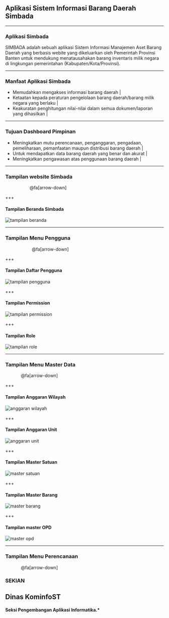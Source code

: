 ## Aplikasi Sistem Informasi Barang Daerah <span class="white">Simbada</span> 

---

### Aplikasi Simbada
SIMBADA adalah sebuah aplikasi Sistem Informasi Manajemen Aset Barang Daerah yang berbasis webite yang dikeluarkan oleh Pemerintah Provinsi Banten untuk mendukung menatausahakan barang inventaris milik negara di lingkungan pemerintahan (Kabupaten/Kota/Provinsi).

---

### Manfaat Aplikasi Simbada
- Memudahkan mengakses informasi barang daerah |
- Ketaatan kepada peraturan pengelolaan barang daerah/barang milik negara yang berlaku |
- Keakuratan penghitungan nilai-nilai dalam semua dokumen/laporan yang dihasilkan |

---

### Tujuan Dashboard Pimpinan
- Meningkatkan mutu perencanaan, penganggaran, pengadaan, pemeliharaan, pemanfaatan maupun distribusi barang daerah |
- Untuk mendapatkan data barang daerah yang benar dan akurat |
- Meningkatkan pengawasan atas penggunaan barang daerah |

--- 

### Tampilan website Simbada

<span style="font-size:0.6em; color:white">Tampilan Beranda.</span>
@fa[arrow-down]

+++

#### Tampilan Beranda Simbada
![tampilan beranda](/assets/image/tampilan-beranda.png)

---

### Tampilan Menu Pengguna
<span style="font-size:0.6em; color:white">Tampilan Pengguna.</span>
@fa[arrow-down]

+++

#### Tampilan Daftar Pengguna
![tampilan pengguna](/assets/image/menu-pengguna-daftar-pengguna.png)

+++

#### Tampilan Permission
![tampilan permission](assets/image/menu-pengguna-permission.png)

+++

#### Tampilan Role
![tampilan role](assets/image/menu-pengguna-role.png)

---

### Tampilan Menu Master Data
<span style="font-size:0.6em; color:white">Selanjutnya</span>
@fa[arrow-down]

+++

#### Tampilan Anggaran Wilayah
![anggaran wilayah](assets/image/master-anggaran-wilayah.png)

+++ 

#### Tampilan Anggaran Unit
![anggaran unit](assets/image/master-anggaran-unit.png)

+++

#### Tampilan Master Satuan
![master satuan](assets/image/master-satuan.png)

+++

#### Tampilan Master Barang
![master barang](assets/image/master-barang.png)

+++

#### Tampilan master OPD
![master opd](assets/image/master-opd.png)

---

### Tampilan Menu Perencanaan
<span style="font-size:0.6em; color:white">Selanjutnya</span>
@fa[arrow-down]


### SEKIAN
## Dinas <span class="gold">KominfoST</span>

#### Seksi Pengembangan Aplikasi Informatika.*
